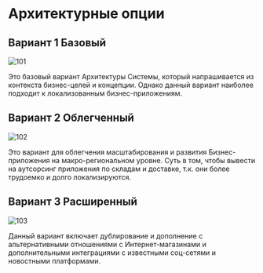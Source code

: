 # Архитектурные опции

## Вариант 1 Базовый
![101](https://i.imgur.com/LPyjcfF.jpg)

Это базовый вариант Архитектуры Системы, который напрашивается из контекста бизнес-целей и концепции. Однако данный вариант наиболее подходит к локализованным бизнес-приложениям.



## Вариант 2 Облегченный
![102](https://i.imgur.com/PLiNLwV.jpg)

Это вариант для облегчения масштабирования и развития Бизнес-приложения на макро-региональном уровне. Суть в том, чтобы вывести на аутсорсинг приложения по складам и доставке, т.к. они более трудоемко и долго локализируются.


## Вариант 3 Расширенный
![103](https://i.imgur.com/dhP58AZ.jpg)

Данный вариант включает дублирование и дополнение с альтернативными отношениями с Интернет-магазинами и дополнительными интеграциями с известными соц-сетями и новостными платформами.


